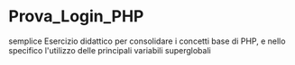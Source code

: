 # Prova_Login_PHP
semplice Esercizio didattico per consolidare i concetti base di PHP, e nello specifico l'utilizzo delle principali variabili superglobali
